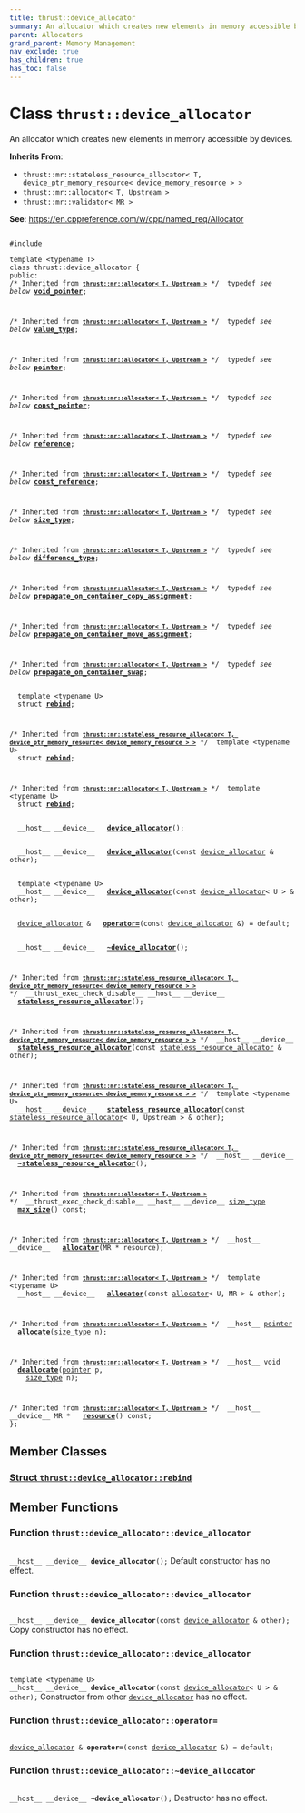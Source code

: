 ```yaml
---
title: thrust::device_allocator
summary: An allocator which creates new elements in memory accessible by devices. 
parent: Allocators
grand_parent: Memory Management
nav_exclude: true
has_children: true
has_toc: false
---
```


# Class `thrust::device_allocator`

An allocator which creates new elements in memory accessible by devices. 

**Inherits From**:
* `thrust::mr::stateless_resource_allocator< T, device_ptr_memory_resource< device_memory_resource > >`
* `thrust::mr::allocator< T, Upstream >`
* `thrust::mr::validator< MR >`

**See**:
<a href="https://en.cppreference.com/w/cpp/named_req/Allocator">https://en.cppreference.com/w/cpp/named_req/Allocator</a>

<code class="doxybook">
<span>#include <thrust/device_allocator.h></span><br>
<span>template &lt;typename T&gt;</span>
<span>class thrust::device&#95;allocator {</span>
<span>public:</span><span class="doxybook-comment"><code>&nbsp;&nbsp;</code>
/* Inherited from <code><b><a href="{{ site.baseurl }}/api/classes/classthrust_1_1mr_1_1allocator.html">thrust::mr::allocator&lt; T, Upstream &gt;</a></b></code> */</span><span>&nbsp;&nbsp;typedef <i>see below</i> <b><a href="{{ site.baseurl }}/api/classes/classthrust_1_1mr_1_1allocator.html#typedef-void-pointer">void&#95;pointer</a></b>;</span>
<br>
<span class="doxybook-comment"><code>&nbsp;&nbsp;</code>
/* Inherited from <code><b><a href="{{ site.baseurl }}/api/classes/classthrust_1_1mr_1_1allocator.html">thrust::mr::allocator&lt; T, Upstream &gt;</a></b></code> */</span><span>&nbsp;&nbsp;typedef <i>see below</i> <b><a href="{{ site.baseurl }}/api/classes/classthrust_1_1mr_1_1allocator.html#typedef-value-type">value&#95;type</a></b>;</span>
<br>
<span class="doxybook-comment"><code>&nbsp;&nbsp;</code>
/* Inherited from <code><b><a href="{{ site.baseurl }}/api/classes/classthrust_1_1mr_1_1allocator.html">thrust::mr::allocator&lt; T, Upstream &gt;</a></b></code> */</span><span>&nbsp;&nbsp;typedef <i>see below</i> <b><a href="{{ site.baseurl }}/api/classes/classthrust_1_1mr_1_1allocator.html#typedef-pointer">pointer</a></b>;</span>
<br>
<span class="doxybook-comment"><code>&nbsp;&nbsp;</code>
/* Inherited from <code><b><a href="{{ site.baseurl }}/api/classes/classthrust_1_1mr_1_1allocator.html">thrust::mr::allocator&lt; T, Upstream &gt;</a></b></code> */</span><span>&nbsp;&nbsp;typedef <i>see below</i> <b><a href="{{ site.baseurl }}/api/classes/classthrust_1_1mr_1_1allocator.html#typedef-const-pointer">const&#95;pointer</a></b>;</span>
<br>
<span class="doxybook-comment"><code>&nbsp;&nbsp;</code>
/* Inherited from <code><b><a href="{{ site.baseurl }}/api/classes/classthrust_1_1mr_1_1allocator.html">thrust::mr::allocator&lt; T, Upstream &gt;</a></b></code> */</span><span>&nbsp;&nbsp;typedef <i>see below</i> <b><a href="{{ site.baseurl }}/api/classes/classthrust_1_1mr_1_1allocator.html#typedef-reference">reference</a></b>;</span>
<br>
<span class="doxybook-comment"><code>&nbsp;&nbsp;</code>
/* Inherited from <code><b><a href="{{ site.baseurl }}/api/classes/classthrust_1_1mr_1_1allocator.html">thrust::mr::allocator&lt; T, Upstream &gt;</a></b></code> */</span><span>&nbsp;&nbsp;typedef <i>see below</i> <b><a href="{{ site.baseurl }}/api/classes/classthrust_1_1mr_1_1allocator.html#typedef-const-reference">const&#95;reference</a></b>;</span>
<br>
<span class="doxybook-comment"><code>&nbsp;&nbsp;</code>
/* Inherited from <code><b><a href="{{ site.baseurl }}/api/classes/classthrust_1_1mr_1_1allocator.html">thrust::mr::allocator&lt; T, Upstream &gt;</a></b></code> */</span><span>&nbsp;&nbsp;typedef <i>see below</i> <b><a href="{{ site.baseurl }}/api/classes/classthrust_1_1mr_1_1allocator.html#typedef-size-type">size&#95;type</a></b>;</span>
<br>
<span class="doxybook-comment"><code>&nbsp;&nbsp;</code>
/* Inherited from <code><b><a href="{{ site.baseurl }}/api/classes/classthrust_1_1mr_1_1allocator.html">thrust::mr::allocator&lt; T, Upstream &gt;</a></b></code> */</span><span>&nbsp;&nbsp;typedef <i>see below</i> <b><a href="{{ site.baseurl }}/api/classes/classthrust_1_1mr_1_1allocator.html#typedef-difference-type">difference&#95;type</a></b>;</span>
<br>
<span class="doxybook-comment"><code>&nbsp;&nbsp;</code>
/* Inherited from <code><b><a href="{{ site.baseurl }}/api/classes/classthrust_1_1mr_1_1allocator.html">thrust::mr::allocator&lt; T, Upstream &gt;</a></b></code> */</span><span>&nbsp;&nbsp;typedef <i>see below</i> <b><a href="{{ site.baseurl }}/api/classes/classthrust_1_1mr_1_1allocator.html#typedef-propagate-on-container-copy-assignment">propagate&#95;on&#95;container&#95;copy&#95;assignment</a></b>;</span>
<br>
<span class="doxybook-comment"><code>&nbsp;&nbsp;</code>
/* Inherited from <code><b><a href="{{ site.baseurl }}/api/classes/classthrust_1_1mr_1_1allocator.html">thrust::mr::allocator&lt; T, Upstream &gt;</a></b></code> */</span><span>&nbsp;&nbsp;typedef <i>see below</i> <b><a href="{{ site.baseurl }}/api/classes/classthrust_1_1mr_1_1allocator.html#typedef-propagate-on-container-move-assignment">propagate&#95;on&#95;container&#95;move&#95;assignment</a></b>;</span>
<br>
<span class="doxybook-comment"><code>&nbsp;&nbsp;</code>
/* Inherited from <code><b><a href="{{ site.baseurl }}/api/classes/classthrust_1_1mr_1_1allocator.html">thrust::mr::allocator&lt; T, Upstream &gt;</a></b></code> */</span><span>&nbsp;&nbsp;typedef <i>see below</i> <b><a href="{{ site.baseurl }}/api/classes/classthrust_1_1mr_1_1allocator.html#typedef-propagate-on-container-swap">propagate&#95;on&#95;container&#95;swap</a></b>;</span>
<br>
<span>&nbsp;&nbsp;template &lt;typename U&gt;</span>
<span>&nbsp;&nbsp;struct <b><a href="{{ site.baseurl }}/api/classes/structthrust_1_1device__allocator_1_1rebind.html">rebind</a></b>;</span>
<br>
<span class="doxybook-comment"><code>&nbsp;&nbsp;</code>
/* Inherited from <code><b><a href="{{ site.baseurl }}/api/classes/classthrust_1_1mr_1_1stateless__resource__allocator.html">thrust::mr::stateless&#95;resource&#95;allocator&lt; T, device&#95;ptr&#95;memory&#95;resource&lt; device&#95;memory&#95;resource &gt; &gt;</a></b></code> */</span><span>&nbsp;&nbsp;template &lt;typename U&gt;</span>
<span>&nbsp;&nbsp;struct <b><a href="{{ site.baseurl }}/api/classes/structthrust_1_1mr_1_1stateless__resource__allocator_1_1rebind.html">rebind</a></b>;</span>
<br>
<span class="doxybook-comment"><code>&nbsp;&nbsp;</code>
/* Inherited from <code><b><a href="{{ site.baseurl }}/api/classes/classthrust_1_1mr_1_1allocator.html">thrust::mr::allocator&lt; T, Upstream &gt;</a></b></code> */</span><span>&nbsp;&nbsp;template &lt;typename U&gt;</span>
<span>&nbsp;&nbsp;struct <b><a href="{{ site.baseurl }}/api/classes/structthrust_1_1mr_1_1allocator_1_1rebind.html">rebind</a></b>;</span>
<br>
<span>&nbsp;&nbsp;__host__ __device__ </span><span>&nbsp;&nbsp;<b><a href="{{ site.baseurl }}/api/classes/classthrust_1_1device__allocator.html#function-device-allocator">device&#95;allocator</a></b>();</span>
<br>
<span>&nbsp;&nbsp;__host__ __device__ </span><span>&nbsp;&nbsp;<b><a href="{{ site.baseurl }}/api/classes/classthrust_1_1device__allocator.html#function-device-allocator">device&#95;allocator</a></b>(const <a href="{{ site.baseurl }}/api/classes/classthrust_1_1device__allocator.html">device_allocator</a> & other);</span>
<br>
<span>&nbsp;&nbsp;template &lt;typename U&gt;</span>
<span>&nbsp;&nbsp;__host__ __device__ </span><span>&nbsp;&nbsp;<b><a href="{{ site.baseurl }}/api/classes/classthrust_1_1device__allocator.html#function-device-allocator">device&#95;allocator</a></b>(const <a href="{{ site.baseurl }}/api/classes/classthrust_1_1device__allocator.html">device_allocator</a>< U > & other);</span>
<br>
<span>&nbsp;&nbsp;<a href="{{ site.baseurl }}/api/classes/classthrust_1_1device__allocator.html">device_allocator</a> & </span><span>&nbsp;&nbsp;<b><a href="{{ site.baseurl }}/api/classes/classthrust_1_1device__allocator.html#function-operator=">operator=</a></b>(const <a href="{{ site.baseurl }}/api/classes/classthrust_1_1device__allocator.html">device_allocator</a> &) = default;</span>
<br>
<span>&nbsp;&nbsp;__host__ __device__ </span><span>&nbsp;&nbsp;<b><a href="{{ site.baseurl }}/api/classes/classthrust_1_1device__allocator.html#function-~device-allocator">~device&#95;allocator</a></b>();</span>
<br>
<span class="doxybook-comment"><code>&nbsp;&nbsp;</code>
/* Inherited from <code><b><a href="{{ site.baseurl }}/api/classes/classthrust_1_1mr_1_1stateless__resource__allocator.html">thrust::mr::stateless&#95;resource&#95;allocator&lt; T, device&#95;ptr&#95;memory&#95;resource&lt; device&#95;memory&#95;resource &gt; &gt;</a></b></code> */</span><span>&nbsp;&nbsp;__thrust_exec_check_disable__ __host__ __device__ </span><span>&nbsp;&nbsp;<b><a href="{{ site.baseurl }}/api/classes/classthrust_1_1mr_1_1stateless__resource__allocator.html#function-stateless-resource-allocator">stateless&#95;resource&#95;allocator</a></b>();</span>
<br>
<span class="doxybook-comment"><code>&nbsp;&nbsp;</code>
/* Inherited from <code><b><a href="{{ site.baseurl }}/api/classes/classthrust_1_1mr_1_1stateless__resource__allocator.html">thrust::mr::stateless&#95;resource&#95;allocator&lt; T, device&#95;ptr&#95;memory&#95;resource&lt; device&#95;memory&#95;resource &gt; &gt;</a></b></code> */</span><span>&nbsp;&nbsp;__host__ __device__ </span><span>&nbsp;&nbsp;<b><a href="{{ site.baseurl }}/api/classes/classthrust_1_1mr_1_1stateless__resource__allocator.html#function-stateless-resource-allocator">stateless&#95;resource&#95;allocator</a></b>(const <a href="{{ site.baseurl }}/api/classes/classthrust_1_1mr_1_1stateless__resource__allocator.html">stateless_resource_allocator</a> & other);</span>
<br>
<span class="doxybook-comment"><code>&nbsp;&nbsp;</code>
/* Inherited from <code><b><a href="{{ site.baseurl }}/api/classes/classthrust_1_1mr_1_1stateless__resource__allocator.html">thrust::mr::stateless&#95;resource&#95;allocator&lt; T, device&#95;ptr&#95;memory&#95;resource&lt; device&#95;memory&#95;resource &gt; &gt;</a></b></code> */</span><span>&nbsp;&nbsp;template &lt;typename U&gt;</span>
<span>&nbsp;&nbsp;__host__ __device__ </span><span>&nbsp;&nbsp;<b><a href="{{ site.baseurl }}/api/classes/classthrust_1_1mr_1_1stateless__resource__allocator.html#function-stateless-resource-allocator">stateless&#95;resource&#95;allocator</a></b>(const <a href="{{ site.baseurl }}/api/classes/classthrust_1_1mr_1_1stateless__resource__allocator.html">stateless_resource_allocator</a>< U, Upstream > & other);</span>
<br>
<span class="doxybook-comment"><code>&nbsp;&nbsp;</code>
/* Inherited from <code><b><a href="{{ site.baseurl }}/api/classes/classthrust_1_1mr_1_1stateless__resource__allocator.html">thrust::mr::stateless&#95;resource&#95;allocator&lt; T, device&#95;ptr&#95;memory&#95;resource&lt; device&#95;memory&#95;resource &gt; &gt;</a></b></code> */</span><span>&nbsp;&nbsp;__host__ __device__ </span><span>&nbsp;&nbsp;<b><a href="{{ site.baseurl }}/api/classes/classthrust_1_1mr_1_1stateless__resource__allocator.html#function-~stateless-resource-allocator">~stateless&#95;resource&#95;allocator</a></b>();</span>
<br>
<span class="doxybook-comment"><code>&nbsp;&nbsp;</code>
/* Inherited from <code><b><a href="{{ site.baseurl }}/api/classes/classthrust_1_1mr_1_1allocator.html">thrust::mr::allocator&lt; T, Upstream &gt;</a></b></code> */</span><span>&nbsp;&nbsp;__thrust_exec_check_disable__ __host__ __device__ <a href="{{ site.baseurl }}/api/classes/classthrust_1_1mr_1_1allocator.html#typedef-size-type">size_type</a> </span><span>&nbsp;&nbsp;<b><a href="{{ site.baseurl }}/api/classes/classthrust_1_1mr_1_1allocator.html#function-max-size">max&#95;size</a></b>() const;</span>
<br>
<span class="doxybook-comment"><code>&nbsp;&nbsp;</code>
/* Inherited from <code><b><a href="{{ site.baseurl }}/api/classes/classthrust_1_1mr_1_1allocator.html">thrust::mr::allocator&lt; T, Upstream &gt;</a></b></code> */</span><span>&nbsp;&nbsp;__host__ __device__ </span><span>&nbsp;&nbsp;<b><a href="{{ site.baseurl }}/api/classes/classthrust_1_1mr_1_1allocator.html#function-allocator">allocator</a></b>(MR * resource);</span>
<br>
<span class="doxybook-comment"><code>&nbsp;&nbsp;</code>
/* Inherited from <code><b><a href="{{ site.baseurl }}/api/classes/classthrust_1_1mr_1_1allocator.html">thrust::mr::allocator&lt; T, Upstream &gt;</a></b></code> */</span><span>&nbsp;&nbsp;template &lt;typename U&gt;</span>
<span>&nbsp;&nbsp;__host__ __device__ </span><span>&nbsp;&nbsp;<b><a href="{{ site.baseurl }}/api/classes/classthrust_1_1mr_1_1allocator.html#function-allocator">allocator</a></b>(const <a href="{{ site.baseurl }}/api/classes/classthrust_1_1mr_1_1allocator.html">allocator</a>< U, MR > & other);</span>
<br>
<span class="doxybook-comment"><code>&nbsp;&nbsp;</code>
/* Inherited from <code><b><a href="{{ site.baseurl }}/api/classes/classthrust_1_1mr_1_1allocator.html">thrust::mr::allocator&lt; T, Upstream &gt;</a></b></code> */</span><span>&nbsp;&nbsp;__host__ <a href="{{ site.baseurl }}/api/classes/classthrust_1_1mr_1_1allocator.html#typedef-pointer">pointer</a> </span><span>&nbsp;&nbsp;<b><a href="{{ site.baseurl }}/api/classes/classthrust_1_1mr_1_1allocator.html#function-allocate">allocate</a></b>(<a href="{{ site.baseurl }}/api/classes/classthrust_1_1mr_1_1allocator.html#typedef-size-type">size_type</a> n);</span>
<br>
<span class="doxybook-comment"><code>&nbsp;&nbsp;</code>
/* Inherited from <code><b><a href="{{ site.baseurl }}/api/classes/classthrust_1_1mr_1_1allocator.html">thrust::mr::allocator&lt; T, Upstream &gt;</a></b></code> */</span><span>&nbsp;&nbsp;__host__ void </span><span>&nbsp;&nbsp;<b><a href="{{ site.baseurl }}/api/classes/classthrust_1_1mr_1_1allocator.html#function-deallocate">deallocate</a></b>(<a href="{{ site.baseurl }}/api/classes/classthrust_1_1mr_1_1allocator.html#typedef-pointer">pointer</a> p,</span>
<span>&nbsp;&nbsp;&nbsp;&nbsp;<a href="{{ site.baseurl }}/api/classes/classthrust_1_1mr_1_1allocator.html#typedef-size-type">size_type</a> n);</span>
<br>
<span class="doxybook-comment"><code>&nbsp;&nbsp;</code>
/* Inherited from <code><b><a href="{{ site.baseurl }}/api/classes/classthrust_1_1mr_1_1allocator.html">thrust::mr::allocator&lt; T, Upstream &gt;</a></b></code> */</span><span>&nbsp;&nbsp;__host__ __device__ MR * </span><span>&nbsp;&nbsp;<b><a href="{{ site.baseurl }}/api/classes/classthrust_1_1mr_1_1allocator.html#function-resource">resource</a></b>() const;</span>
<span>};</span>
</code>

## Member Classes

<h3 id="struct-thrustdevice-allocatorrebind">
<a href="{{ site.baseurl }}/api/classes/structthrust_1_1device__allocator_1_1rebind.html">Struct <code>thrust::device&#95;allocator::rebind</code>
</a>
</h3>


## Member Functions

<h3 id="function-device-allocator">
Function <code>thrust::device&#95;allocator::device&#95;allocator</code>
</h3>

<code class="doxybook">
<span>__host__ __device__ </span><span><b>device_allocator</b>();</span></code>
Default constructor has no effect. 

<h3 id="function-device-allocator">
Function <code>thrust::device&#95;allocator::device&#95;allocator</code>
</h3>

<code class="doxybook">
<span>__host__ __device__ </span><span><b>device_allocator</b>(const <a href="{{ site.baseurl }}/api/classes/classthrust_1_1device__allocator.html">device_allocator</a> & other);</span></code>
Copy constructor has no effect. 

<h3 id="function-device-allocator">
Function <code>thrust::device&#95;allocator::device&#95;allocator</code>
</h3>

<code class="doxybook">
<span>template &lt;typename U&gt;</span>
<span>__host__ __device__ </span><span><b>device_allocator</b>(const <a href="{{ site.baseurl }}/api/classes/classthrust_1_1device__allocator.html">device_allocator</a>< U > & other);</span></code>
Constructor from other <code><a href="{{ site.baseurl }}/api/classes/classthrust_1_1device__allocator.html">device&#95;allocator</a></code> has no effect. 

<h3 id="function-operator=">
Function <code>thrust::device&#95;allocator::operator=</code>
</h3>

<code class="doxybook">
<span><a href="{{ site.baseurl }}/api/classes/classthrust_1_1device__allocator.html">device_allocator</a> & </span><span><b>operator=</b>(const <a href="{{ site.baseurl }}/api/classes/classthrust_1_1device__allocator.html">device_allocator</a> &) = default;</span></code>
<h3 id="function-~device-allocator">
Function <code>thrust::device&#95;allocator::~device&#95;allocator</code>
</h3>

<code class="doxybook">
<span>__host__ __device__ </span><span><b>~device_allocator</b>();</span></code>
Destructor has no effect. 


